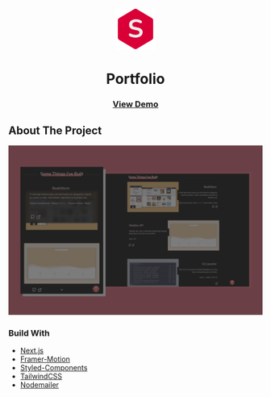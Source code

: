 <br />
<div align="center">
  <a href="https://user-images.githubusercontent.com/52050303/206096293-9c2bfd52-aa3c-47b7-bacc-e8019d84dc84.png">
    <img src="public/favicon.ico" alt="Logo" width="80" height="80">
  </a>

  <h1 align="center">Portfolio</h1>

  <h3 align="center">
    <a href="https://portfolio-freakge.vercel.app/">View Demo</a>
  </h3>

</div>

## About The Project

![Portfolio-Projects](public/thumbnail-portfolio.png)

### Build With

- [Next.js](https://nextjs.org/)
- [Framer-Motion](https://www.framer.com/motion/)
- [Styled-Components](https://styled-components.com/)
- [TailwindCSS](https://tailwindcss.com/)
- [Nodemailer](https://nodemailer.com/about/)
